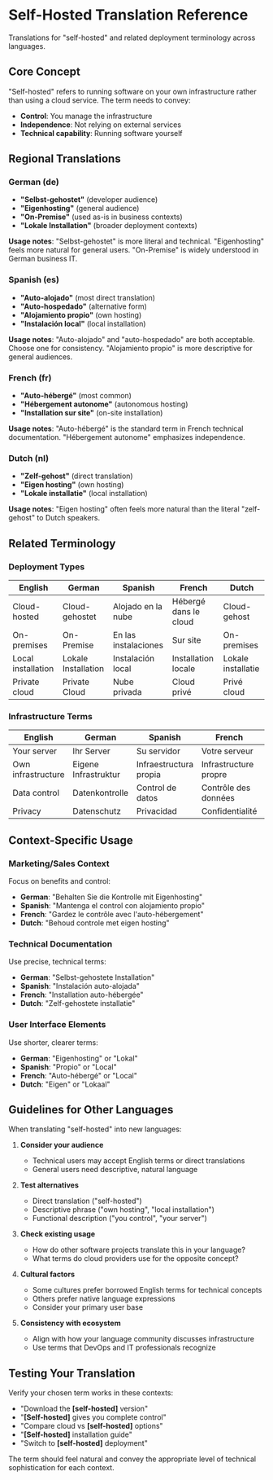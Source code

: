 # Self-Hosted Translation Reference

Translations for "self-hosted" and related deployment terminology across languages.

## Core Concept

"Self-hosted" refers to running software on your own infrastructure rather than using a cloud service. The term needs to convey:
- **Control**: You manage the infrastructure
- **Independence**: Not relying on external services
- **Technical capability**: Running software yourself

## Regional Translations

### German (de)
- **"Selbst-gehostet"** (developer audience)
- **"Eigenhosting"** (general audience)
- **"On-Premise"** (used as-is in business contexts)
- **"Lokale Installation"** (broader deployment contexts)

**Usage notes**: "Selbst-gehostet" is more literal and technical. "Eigenhosting" feels more natural for general users. "On-Premise" is widely understood in German business IT.

### Spanish (es)
- **"Auto-alojado"** (most direct translation)
- **"Auto-hospedado"** (alternative form)
- **"Alojamiento propio"** (own hosting)
- **"Instalación local"** (local installation)

**Usage notes**: "Auto-alojado" and "auto-hospedado" are both acceptable. Choose one for consistency. "Alojamiento propio" is more descriptive for general audiences.

### French (fr)
- **"Auto-hébergé"** (most common)
- **"Hébergement autonome"** (autonomous hosting)
- **"Installation sur site"** (on-site installation)

**Usage notes**: "Auto-hébergé" is the standard term in French technical documentation. "Hébergement autonome" emphasizes independence.

### Dutch (nl)
- **"Zelf-gehost"** (direct translation)
- **"Eigen hosting"** (own hosting)
- **"Lokale installatie"** (local installation)

**Usage notes**: "Eigen hosting" often feels more natural than the literal "zelf-gehost" to Dutch speakers.

## Related Terminology

### Deployment Types
| English | German | Spanish | French | Dutch |
|---------|---------|---------|---------|---------|
| Cloud-hosted | Cloud-gehostet | Alojado en la nube | Hébergé dans le cloud | Cloud-gehost |
| On-premises | On-Premise | En las instalaciones | Sur site | On-premises |
| Local installation | Lokale Installation | Instalación local | Installation locale | Lokale installatie |
| Private cloud | Private Cloud | Nube privada | Cloud privé | Privé cloud |

### Infrastructure Terms
| English | German | Spanish | French | Dutch |
|---------|---------|---------|---------|---------|
| Your server | Ihr Server | Su servidor | Votre serveur | Uw server |
| Own infrastructure | Eigene Infrastruktur | Infraestructura propia | Infrastructure propre | Eigen infrastructuur |
| Data control | Datenkontrolle | Control de datos | Contrôle des données | Datacontrole |
| Privacy | Datenschutz | Privacidad | Confidentialité | Privacy |

## Context-Specific Usage

### Marketing/Sales Context
Focus on benefits and control:
- **German**: "Behalten Sie die Kontrolle mit Eigenhosting"
- **Spanish**: "Mantenga el control con alojamiento propio"
- **French**: "Gardez le contrôle avec l'auto-hébergement"
- **Dutch**: "Behoud controle met eigen hosting"

### Technical Documentation
Use precise, technical terms:
- **German**: "Selbst-gehostete Installation"
- **Spanish**: "Instalación auto-alojada"
- **French**: "Installation auto-hébergée"
- **Dutch**: "Zelf-gehostete installatie"

### User Interface Elements
Use shorter, clearer terms:
- **German**: "Eigenhosting" or "Lokal"
- **Spanish**: "Propio" or "Local"
- **French**: "Auto-hébergé" or "Local"
- **Dutch**: "Eigen" or "Lokaal"

## Guidelines for Other Languages

When translating "self-hosted" into new languages:

1. **Consider your audience**
   - Technical users may accept English terms or direct translations
   - General users need descriptive, natural language

2. **Test alternatives**
   - Direct translation ("self-hosted")
   - Descriptive phrase ("own hosting", "local installation")
   - Functional description ("you control", "your server")

3. **Check existing usage**
   - How do other software projects translate this in your language?
   - What terms do cloud providers use for the opposite concept?

4. **Cultural factors**
   - Some cultures prefer borrowed English terms for technical concepts
   - Others prefer native language expressions
   - Consider your primary user base

5. **Consistency with ecosystem**
   - Align with how your language community discusses infrastructure
   - Use terms that DevOps and IT professionals recognize

## Testing Your Translation

Verify your chosen term works in these contexts:

- "Download the **[self-hosted]** version"
- "**[Self-hosted]** gives you complete control"
- "Compare cloud vs **[self-hosted]** options"
- "**[Self-hosted]** installation guide"
- "Switch to **[self-hosted]** deployment"

The term should feel natural and convey the appropriate level of technical sophistication for each context.
